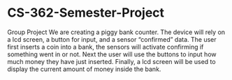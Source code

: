 # CS-362-Semester-Project
Group Project
We are creating a piggy bank counter. 
The device will rely on a lcd screen, a button for input, and a sensor “confirmed” data. 
The user first inserts a coin into a bank, the sensors will activate confirming if something went in or not. 
Next the user will use the buttons to input how much money they have just inserted. 
Finally, a lcd screen will be used to display the current amount of money inside the bank.
